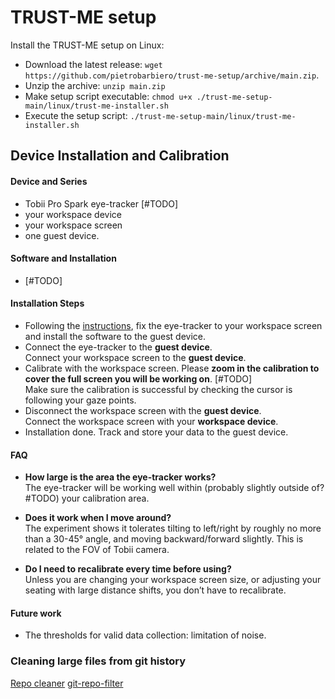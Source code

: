 # TRUST-ME setup

Install the TRUST-ME setup on Linux:

- Download the latest release: `wget https://github.com/pietrobarbiero/trust-me-setup/archive/main.zip`.
- Unzip the archive: `unzip main.zip`
- Make setup script executable: `chmod u+x ./trust-me-setup-main/linux/trust-me-installer.sh`
- Execute the setup script: `./trust-me-setup-main/linux/trust-me-installer.sh`

## Device Installation and Calibration

#### Device and Series
- Tobii Pro Spark eye-tracker [#TODO]
- your workspace device
- your workspace screen
- one guest device.

#### Software and Installation
- [#TODO]

#### Installation Steps
- Following the [instructions](https://www.tobii.com/products/eye-trackers/screen-based/tobii-pro-spark), fix the eye-tracker to your workspace screen and install the software to the guest device.
- Connect the eye-tracker to the **guest device**.     
Connect your workspace screen to the **guest device**.
- Calibrate with the workspace screen. Please **zoom in the calibration to cover the full screen you will be working on**. [#TODO]    
Make sure the calibration is successful by checking the cursor is following your gaze points.
- Disconnect the workspace screen with the **guest device**.     
Connect the workspace screen with your **workspace device**.
- Installation done. Track and store your data to the guest device.

#### FAQ
- **How large is the area the eye-tracker works?**        
The eye-tracker will be working well within (probably slightly outside of? #TODO) your calibration area.

- **Does it work when I move around?**      
The experiment shows it tolerates tilting to left/right by roughly no more than a 30-45° angle, and moving backward/forward slightly. This is related to the FOV of Tobii camera.

- **Do I need to recalibrate every time before using?**       
Unless you are changing your workspace screen size, or adjusting your seating with large distance shifts, you don’t have to recalibrate.

#### Future work
- The thresholds for valid data collection: limitation of noise.

### Cleaning large files from git history
[Repo cleaner](https://rtyley.github.io/bfg-repo-cleaner/)
[git-repo-filter](https://github.com/newren/git-filter-repo/blob/main/Documentation/converting-from-filter-branch.md#cheat-sheet-conversion-of-examples-from-the-filter-branch-manpage)
